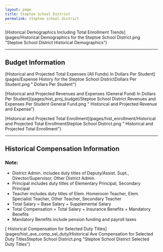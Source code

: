 ```yaml
---
layout: page
title: Steptoe School District
permalink: steptoe school district
---
```



[Historical Demographics Including Total Enrollment Trends](pages/Historical Demographics for the Steptoe School District.png "Steptoe School District Historical Demographics")

___

## Budget Information

[Historical and Projected Total Expenses (All Funds) In Dollars Per Student](pages/Expense History for the Steptoe School DistrictDollars Per Student.png " Dollars Per Student")

[Historical and Projected Revenues and Expenses (General Fund) In Dollars Per Student](pages/hist_proj_budget/Steptoe School District Revenues and Expenses Per Student General Fund.png " Historical and Projected Revenue and Expense")

[Historical and Projected Total Enrollment](pages/hist_enrollment/Historical and Projected Total EnrollmentSteptoe School District.png " Historical and Projected Total Enrollment")


___

## Historical Compensation Information
### Note:
- District Admin. includes duty titles of Deputy/Assist. Supt., Director/Supervisor, Other District Admin.
- Principal includes duty titles of Elementary Principal, Secondary Principal
- Teacher includes duty titles of Elem. Homeroom Teacher, Elem. Specialist Teacher, Other Teacher, Secondary Teacher
- Total Salary = Base Salary + Supplemental Salary
- Total Compensation = Total Salary + Insurance Benefits + Mandatory Benefits
- Mandatory Benefits include pension funding and payroll taxes

[ Historical Compensation for Selected Duty Titles](pages/hist_ave_comp_sel_duty/Historical Ave Compensation for Selected Duty TitlesSteptoe School District.png "Steptoe School District Selected Duty Titles")

